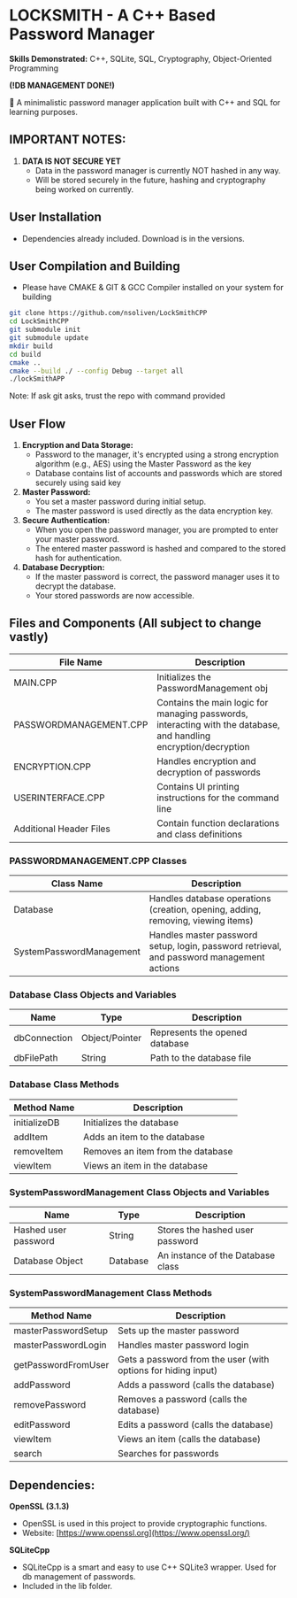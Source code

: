 # LOCKSMITH - A C++ Based Password Manager

**Skills Demonstrated:** C++, SQLite, SQL, Cryptography, Object-Oriented Programming

**(!DB MANAGEMENT DONE!)**

🔐 A minimalistic password manager application built with C++ and SQL for learning purposes.

## IMPORTANT NOTES:

1. **DATA IS NOT SECURE YET**
   - Data in the password manager is currently NOT hashed in any way.
   - Will be stored securely in the future, hashing and cryptography being worked on currently.

## User Installation

- Dependencies already included. Download is in the versions.

## User Compilation and Building
- Please have CMAKE & GIT & GCC Compiler installed on your system for building
```bash
git clone https://github.com/nsoliven/LockSmithCPP
cd LockSmithCPP
git submodule init
git submodule update
mkdir build
cd build
cmake ..
cmake --build ./ --config Debug --target all 
./lockSmithAPP
```

Note: If ask git asks, trust the repo with command provided

## User Flow

1. **Encryption and Data Storage:**
   - Password to the manager, it's encrypted using a strong encryption algorithm (e.g., AES) using the Master Password as the key
   - Database contains list of accounts and passwords which are stored securely using said key
2. **Master Password:**
   - You set a master password during initial setup.
   - The master password is used directly as the data encryption key.
3. **Secure Authentication:**
   - When you open the password manager, you are prompted to enter your master password.
   - The entered master password is hashed and compared to the stored hash for authentication.
4. **Database Decryption:**
   - If the master password is correct, the password manager uses it to decrypt the database.
   - Your stored passwords are now accessible.

## Files and Components (All subject to change vastly)

| File Name               | Description                                                                                                       |
|-------------------------|-------------------------------------------------------------------------------------------------------------------|
| MAIN.CPP                | Initializes the PasswordManagement obj                                                                            |
| PASSWORDMANAGEMENT.CPP  | Contains the main logic for managing passwords, interacting with the database, and handling encryption/decryption |
| ENCRYPTION.CPP          | Handles encryption and decryption of passwords                                                                    |
| USERINTERFACE.CPP       | Contains UI printing instructions for the command line                                                            |
| Additional Header Files | Contain function declarations and class definitions                                                               |

### PASSWORDMANAGEMENT.CPP Classes

| Class Name               | Description                                                                               |
|--------------------------|-------------------------------------------------------------------------------------------|
| Database                 | Handles database operations (creation, opening, adding, removing, viewing items)          |
| SystemPasswordManagement | Handles master password setup, login, password retrieval, and password management actions |

### Database Class Objects and Variables

| Name         | Type           | Description                    |
|--------------|----------------|--------------------------------|
| dbConnection | Object/Pointer | Represents the opened database |
| dbFilePath   | String         | Path to the database file      |

### Database Class Methods

| Method Name  | Description                       |
|--------------|-----------------------------------|
| initializeDB | Initializes the database          |
| addItem      | Adds an item to the database      |
| removeItem   | Removes an item from the database |
| viewItem     | Views an item in the database     |

### SystemPasswordManagement Class Objects and Variables

| Name                 | Type     | Description                       |
|----------------------|----------|-----------------------------------|
| Hashed user password | String   | Stores the hashed user password   |
| Database Object      | Database | An instance of the Database class |

### SystemPasswordManagement Class Methods

| Method Name         | Description                                                   |
|---------------------|---------------------------------------------------------------|
| masterPasswordSetup | Sets up the master password                                   |
| masterPasswordLogin | Handles master password login                                 |
| getPasswordFromUser | Gets a password from the user (with options for hiding input) |
| addPassword         | Adds a password (calls the database)                          |
| removePassword      | Removes a password (calls the database)                       |
| editPassword        | Edits a password (calls the database)                         |
| viewItem            | Views an item (calls the database)                            |
| search              | Searches for passwords                                        |

## Dependencies:

**OpenSSL (3.1.3)**

- OpenSSL is used in this project to provide cryptographic functions.
- Website: [https://www.openssl.org](https://www.openssl.org/)

**SQLiteCpp**

- SQLiteCpp is a smart and easy to use C++ SQLite3 wrapper. Used for db management of passwords.
- Included in the lib folder.
